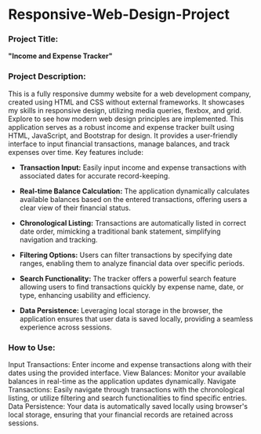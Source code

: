 # Responsive-Web-Design-Project
### Project Title:
**"Income and Expense Tracker"**

### Project Description:
This is a fully responsive dummy website for a web development company, created using HTML and CSS without external frameworks. It showcases my skills in responsive design, utilizing media queries, flexbox, and grid. Explore to see how modern web design principles are implemented.
This application serves as a robust income and expense tracker built using HTML, JavaScript, and Bootstrap for design. It provides a user-friendly interface to input financial transactions, manage balances, and track expenses over time. Key features include:

- **Transaction Input:** Easily input income and expense transactions with associated dates for accurate record-keeping.

- **Real-time Balance Calculation:** The application dynamically calculates available balances based on the entered transactions, offering users a clear view of their financial status.

- **Chronological Listing:** Transactions are automatically listed in correct date order, mimicking a traditional bank statement, simplifying navigation and tracking.

- **Filtering Options:** Users can filter transactions by specifying date ranges, enabling them to analyze financial data over specific periods.

- **Search Functionality:** The tracker offers a powerful search feature allowing users to find transactions quickly by expense name, date, or type, enhancing usability and efficiency.

- **Data Persistence:** Leveraging local storage in the browser, the application ensures that user data is saved locally, providing a seamless experience across sessions.

### How to Use:

Input Transactions: Enter income and expense transactions along with their dates using the provided interface.
View Balances: Monitor your available balances in real-time as the application updates dynamically.
Navigate Transactions: Easily navigate through transactions with the chronological listing, or utilize filtering and search functionalities to find specific entries.
Data Persistence: Your data is automatically saved locally using browser's local storage, ensuring that your financial records are retained across sessions.

